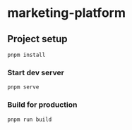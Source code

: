 # marketing-platform

## Project setup
```
pnpm install
```

### Start dev server
```
pnpm serve
```

### Build for production
```
pnpm run build
```
